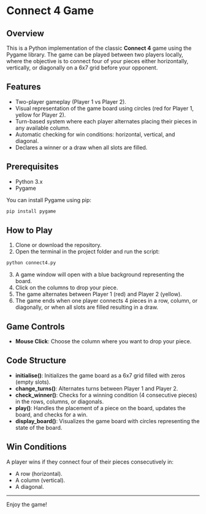 # Connect 4 Game

## Overview

This is a Python implementation of the classic **Connect 4** game using the Pygame library. The game can be played between two players locally, where the objective is to connect four of your pieces either horizontally, vertically, or diagonally on a 6x7 grid before your opponent.

## Features
- Two-player gameplay (Player 1 vs Player 2).
- Visual representation of the game board using circles (red for Player 1, yellow for Player 2).
- Turn-based system where each player alternates placing their pieces in any available column.
- Automatic checking for win conditions: horizontal, vertical, and diagonal.
- Declares a winner or a draw when all slots are filled.

## Prerequisites

- Python 3.x
- Pygame

You can install Pygame using pip:

```bash
pip install pygame
```

## How to Play

1. Clone or download the repository.
2. Open the terminal in the project folder and run the script:
```bash
python connect4.py
```
3. A game window will open with a blue background representing the board.
4. Click on the columns to drop your piece.
5. The game alternates between Player 1 (red) and Player 2 (yellow).
6. The game ends when one player connects 4 pieces in a row, column, or diagonally, or when all slots are filled resulting in a draw.

## Game Controls

- **Mouse Click**: Choose the column where you want to drop your piece.

## Code Structure

- **initialise()**: Initializes the game board as a 6x7 grid filled with zeros (empty slots).
- **change_turns()**: Alternates turns between Player 1 and Player 2.
- **check_winner()**: Checks for a winning condition (4 consecutive pieces) in the rows, columns, or diagonals.
- **play()**: Handles the placement of a piece on the board, updates the board, and checks for a win.
- **display_board()**: Visualizes the game board with circles representing the state of the board.

## Win Conditions

A player wins if they connect four of their pieces consecutively in:
- A row (horizontal).
- A column (vertical).
- A diagonal.

---

Enjoy the game!
